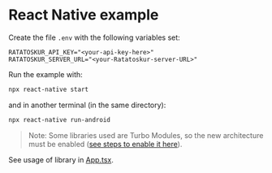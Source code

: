 # React Native example

Create the file `.env` with the following variables set:
```
RATATOSKUR_API_KEY="<your-api-key-here>"
RATATOSKUR_SERVER_URL="<your-Ratatoskur-server-URL>"
```

Run the example with:

```sh
npx react-native start
```

and in another terminal (in the same directory):

```sh
npx react-native run-android
```

> Note: Some libraries used are Turbo Modules,
> so the new architecture must be enabled ([see steps to enable it here](https://reactnative.dev/blog/2022/03/15/an-update-on-the-new-architecture-rollout#the-new-architecture-template)).

See usage of library in [App.tsx](./src/App.tsx).
